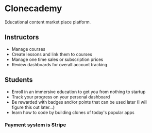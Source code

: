 # Clonecademy

Educational content market place platform. 

## Instructors
- Manage courses
- Create lessons and link them to courses
- Manage one time sales or subscription prices
- Review dashboards for overall account tracking

## Students
- Enroll in an immersive education to get you from nothing to startup
- Track your progress on your personal dashboard
- Be rewarded with badges and/or points that can be used later (I will figure this out later...)
- learn how to code by building clones of today's popular apps 

### Payment system is Stripe